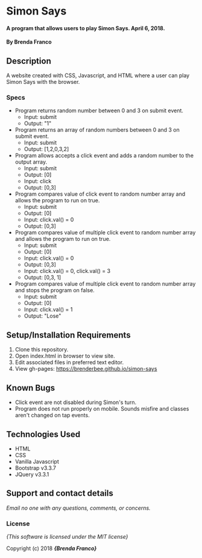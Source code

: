 # Simon Says

#### A program that allows users to play Simon Says. April 6, 2018.

#### By **Brenda Franco**

## Description

A website created with CSS, Javascript, and HTML where a user can play Simon Says with the browser.


### Specs
* Program returns random number between 0 and 3 on submit event.
  * Input: submit
  * Output: "1"
* Program returns an array of random numbers between 0 and 3 on submit event.
  * Input: submit
  * Output: [1,2,0,3,2]
* Program allows accepts a click event and adds a random number to the output array.
  * Input: submit
  * Output: [0]
  * Input: click
  * Output: [0,3]
* Program compares value of click event to random number array and allows the program to run on true.
  * Input: submit
  * Output: [0]
  * Input: click.val() = 0
  * Output: [0,3]
* Program compares value of multiple click event to random number array and allows the program to run on true.
  * Input: submit
  * Output: [0]
  * Input: click.val() = 0
  * Output: [0,3]
  * Input: click.val() = 0, click.val() = 3
  * Output: [0,3, 1]
* Program compares value of multiple click event to random number array and stops the program on false.
  * Input: submit
  * Output: [0]
  * Input: click.val() = 1
  * Output: "Lose"

## Setup/Installation Requirements

1. Clone this repository.
2. Open index.html in browser to view site.
3. Edit associated files in preferred text editor.
4. View gh-pages: https://brenderbee.github.io/simon-says

## Known Bugs
* Click event are not disabled during Simon's turn.
* Program does not run properly on mobile. Sounds misfire and classes aren't changed on tap events.

## Technologies Used
  * HTML
  * CSS
  * Vanilla Javascript
  * Bootstrap v3.3.7
  * JQuery v3.3.1

## Support and contact details

_Email no one with any questions, comments, or concerns._

### License

*{This software is licensed under the MIT license}*

Copyright (c) 2018 **_{Brenda Franco}_**
